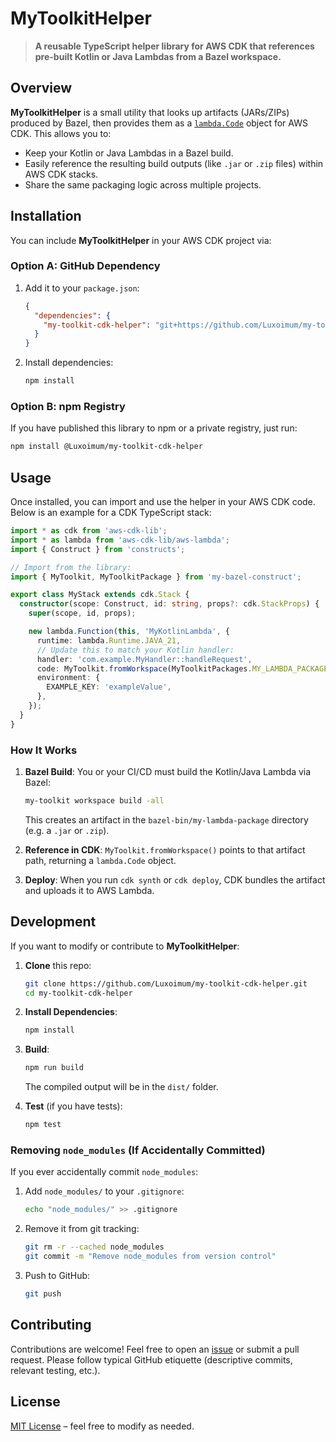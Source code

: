# MyToolkitHelper

> **A reusable TypeScript helper library for AWS CDK that references pre-built Kotlin or Java Lambdas from a Bazel workspace.**

## Overview

**MyToolkitHelper** is a small utility that looks up artifacts (JARs/ZIPs) produced by Bazel, then provides them as a [`lambda.Code`](https://docs.aws.amazon.com/cdk/api/latest/docs/aws-lambda-readme.html) object for AWS CDK. This allows you to:

- Keep your Kotlin or Java Lambdas in a Bazel build.
- Easily reference the resulting build outputs (like `.jar` or `.zip` files) within AWS CDK stacks.
- Share the same packaging logic across multiple projects.

## Installation

You can include **MyToolkitHelper** in your AWS CDK project via:

### Option A: GitHub Dependency

1. Add it to your `package.json`:

   ```json
   {
     "dependencies": {
       "my-toolkit-cdk-helper": "git+https://github.com/Luxoimum/my-toolkit-cdk-helper.git"
     }
   }
   ```

2. Install dependencies:

   ```bash
   npm install
   ```

### Option B: npm Registry

If you have published this library to npm or a private registry, just run:

```bash
npm install @Luxoimum/my-toolkit-cdk-helper
```

## Usage

Once installed, you can import and use the helper in your AWS CDK code. Below is an example for a CDK TypeScript stack:

```ts
import * as cdk from 'aws-cdk-lib';
import * as lambda from 'aws-cdk-lib/aws-lambda';
import { Construct } from 'constructs';

// Import from the library:
import { MyToolkit, MyToolkitPackage } from 'my-bazel-construct';

export class MyStack extends cdk.Stack {
  constructor(scope: Construct, id: string, props?: cdk.StackProps) {
    super(scope, id, props);

    new lambda.Function(this, 'MyKotlinLambda', {
      runtime: lambda.Runtime.JAVA_21,
      // Update this to match your Kotlin handler:
      handler: 'com.example.MyHandler::handleRequest',
      code: MyToolkit.fromWorkspace(MyToolkitPackages.MY_LAMBDA_PACKAGE),
      environment: {
        EXAMPLE_KEY: 'exampleValue',
      },
    });
  }
}
```

### How It Works

1. **Bazel Build**: You or your CI/CD must build the Kotlin/Java Lambda via Bazel:
   ```bash
   my-toolkit workspace build -all
   ```
   This creates an artifact in the `bazel-bin/my-lambda-package` directory (e.g. a `.jar` or `.zip`).

2. **Reference in CDK**: `MyToolkit.fromWorkspace()` points to that artifact path, returning a `lambda.Code` object.  
3. **Deploy**: When you run `cdk synth` or `cdk deploy`, CDK bundles the artifact and uploads it to AWS Lambda.

## Development

If you want to modify or contribute to **MyToolkitHelper**:

1. **Clone** this repo:
   ```bash
   git clone https://github.com/Luxoimum/my-toolkit-cdk-helper.git
   cd my-toolkit-cdk-helper
   ```

2. **Install Dependencies**:
   ```bash
   npm install
   ```

3. **Build**:
   ```bash
   npm run build
   ```
   The compiled output will be in the `dist/` folder.

4. **Test** (if you have tests):
   ```bash
   npm test
   ```

### Removing `node_modules` (If Accidentally Committed)

If you ever accidentally commit `node_modules`:
1. Add `node_modules/` to your `.gitignore`:
   ```bash
   echo "node_modules/" >> .gitignore
   ```
2. Remove it from git tracking:
   ```bash
   git rm -r --cached node_modules
   git commit -m "Remove node_modules from version control"
   ```
3. Push to GitHub:
   ```bash
   git push
   ```

## Contributing

Contributions are welcome! Feel free to open an [issue](https://github.com/<org-or-username>/my-bazel-construct/issues) or submit a pull request. Please follow typical GitHub etiquette (descriptive commits, relevant testing, etc.).

## License

[MIT License](LICENSE) – feel free to modify as needed.